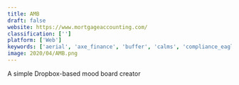 ```yaml
---
title: AMB
draft: false 
website: https://www.mortgageaccounting.com/
classification: ['']
platform: ['Web']
keywords: ['aerial', 'axe_finance', 'buffer', 'calms', 'compliance_eagle', 'crest', 'fleck_screensaver', 'intro_xl', 'it_never_hits_the_corner', 'lacoda', 'ledavio', 'lendscape', 'loandisk', 'maxwell_financial_labs', 'niice_for_ios', 'padbury_clock_screensaver', 'relational_i-apply', 'smart_micro_credit_business_suite', 'unify_crm', 'eclinicalworks', 'prsnt.app']
image: 2020/04/AMB.png
---
```

A simple Dropbox-based mood board creator